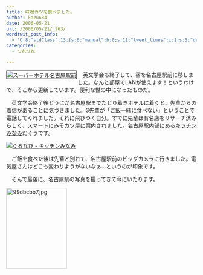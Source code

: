 ```yaml
---
title: 味噌カツを食べました。
author: kazu634
date: 2006-05-21
url: /2006/05/21/_263/
wordtwit_post_info:
  - 'O:8:"stdClass":13:{s:6:"manual";b:0;s:11:"tweet_times";i:1;s:5:"delay";i:0;s:7:"enabled";i:1;s:10:"separation";s:2:"60";s:7:"version";s:3:"3.7";s:14:"tweet_template";b:0;s:6:"status";i:2;s:6:"result";a:0:{}s:13:"tweet_counter";i:2;s:13:"tweet_log_ids";a:1:{i:0;i:2367;}s:9:"hash_tags";a:0:{}s:8:"accounts";a:1:{i:0;s:7:"kazu634";}}'
categories:
  - つれづれ

---
```

<div class="section">
<p>
<a href="http://chizumado.jp/view?position_id=354842" onclick="__gaTracker('send', 'event', 'outbound-article', 'http://chizumado.jp/view?position_id=354842', '');" target="_blank"><img alt="スーパーホテル名古屋駅前" align="left" src="http://chizumado.jp/RasterMap?position_id=354842" border="1" /></a>
</p></p> 
  
<p>
    　英文学会も終了して、宿を名古屋駅前に移しました。なんと部屋でLANが使えます！というわけで、そこから更新しています。便利な世の中になったものだ。
</p></p> 
  
<p>
    　英文学会終了後どうにか名古屋駅までたどり着きホテルに着くと、先輩からの着信があることに気づきました。S先輩が「ご飯一緒に食べない」ということで電話してくれました。それに飛びつく自分。すでに先輩は有名店をリサーチ済みらしく、スマートにみそカツ屋に案内されました。名古屋駅内部にある<a href="http://r.gnavi.co.jp/n074703/" onclick="__gaTracker('send', 'event', 'outbound-article', 'http://r.gnavi.co.jp/n074703/', 'キッチンみなみ');" target="_blank">キッチンみなみ</a>だそうです。
</p>
  
<p>
<center>
</center>
</p>
  
<p>
<a href="http://r.gnavi.co.jp/n074703/" onclick="__gaTracker('send', 'event', 'outbound-article', 'http://r.gnavi.co.jp/n074703/', '');" target="_blank"><img alt="ぐるなび - キッチンみなみ" src="http://img.simpleapi.net/small/http://r.gnavi.co.jp/n074703/" border="0" /></a>
</p></p> 
  
<p>
    　ご飯を食べた後は先輩と別れて、名古屋駅前のビッグカメラに行きました。電気屋さんはどこも変わりようがないなぁ…というのが印象です。
</p></p> 
  
<p>
    　そんで最後に、名古屋駅の写真を撮ってきて今にいたります。
</p>
  
<p>
<center>
</center>
</p>
  
<p>
<a href="http://image.blog.livedoor.jp/simoom634/imgs/9/9/99dbcbb7.jpg" onclick="__gaTracker('send', 'event', 'outbound-article', 'http://image.blog.livedoor.jp/simoom634/imgs/9/9/99dbcbb7.jpg', '');" target="_blank"><img width="160" alt="99dbcbb7.jpg" src="http://image.blog.livedoor.jp/simoom634/imgs/9/9/99dbcbb7-s.jpg" class="pict" height="213" border="0" /></a>
</p></p>
</div>